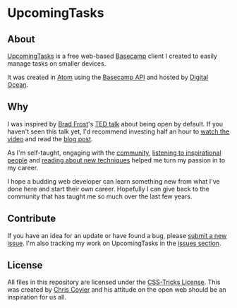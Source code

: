 UpcomingTasks
=======

## About ##

[UpcomingTasks](http://upcomingtasks.com) is a free web-based [Basecamp](https://basecamp.com/) client I created to easily manage tasks on smaller devices.

It was created in [Atom](https://atom.io/) using the [Basecamp API](https://github.com/basecamp/bcx-api) and hosted by [Digital Ocean](http://digitalocean.com).

## Why ##

I was inspired by [Brad Frost](https://github.com/bradfrost)'s [TED talk](https://twitter.com/brad_frost/status/476515058738925568) about being open by default. If you haven't seen this talk yet, I'd recommend investing half an hour to [watch the video](https://www.youtube.com/watch?v=7rW9vTrN6OU) and read the [blog post](http://bradfrostweb.com/blog/post/creative-exhaust/).

As I'm self-taught, engaging with the [community](https://twitter.com/brendanmurty/lists/web-design/members), [listening to inspirational people](http://boagworld.com/show) and [reading about new techniques](https://signalvnoise.com/programming) helped me turn my passion in to my career.

I hope a budding web developer can learn something new from what I've done here and start their own career. Hopefully I can give back to the community that has taught me so much over the last few years.

## Contribute ##

If you have an idea for an update or have found a bug, please [submit a new issue](https://github.com/brendanmurty/upcomingtasks/issues/new?assignee=brendanmurty). I'm also tracking my work on UpcomingTasks in the [issues section](https://github.com/brendanmurty/upcomingtasks/issues).

## License ##

All files in this repository are licensed under the [CSS-Tricks License](https://github.com/brendanmurty/upcomingtasks/blob/master/license.md). This was created by [Chris Coyier](https://github.com/chriscoyier/) and his attitude on the open web should be an inspiration for us all.
